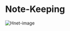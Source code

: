 # Note-Keeping
![Hnet-image](https://user-images.githubusercontent.com/74411873/125917779-c8306738-64e7-47b6-8b37-0dd8851ffe6a.gif)

